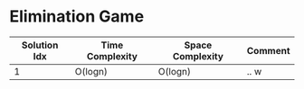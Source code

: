 # Elimination Game

| Solution Idx | Time Complexity | Space Complexity | Comment |
| ------------ | --------------- | ---------------- | ------- |
| 1            | O(logn)         | O(logn)          | .. w    |
